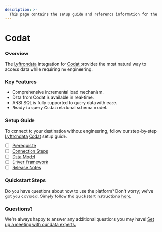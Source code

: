 ```yaml
---
description: >-
  This page contains the setup guide and reference information for the Codat source connector.
---
```


# Codat

### Overview

The [Lyftrondata](https://www.lyftrondata.com/) integration for [Codat](https://www.lyftrondata.com/integration/codat/)[ ](https://www.lyftrondata.com/integration/codat/)provides the most natural way to access data while requiring no engineering.

### Key Features

* Comprehensive incremental load mechanism.
* Data from Codat is available in real-time.&#x20;
* ANSI SQL is fully supported to query data with ease.
* Ready to query Codat relational schema model.

### Setup Guide

To connect to your destination without engineering, follow our step-by-step [Lyftrondata](https://www.lyftrondata.com/)  [Codat](https://www.lyftrondata.com/integration/codat/) setup guide.

* [ ] [Prerequisite](../../finance-analytics/codat/prerequisite.md)
* [ ] [Connection Steps](../../finance-analytics/codat/connection-steps.md)
* [ ] [Data Model](../../finance-analytics/codat/data-model/)
* [ ] [Driver Framework](../../finance-analytics/codat/driver-framework/)
* [ ] [Release Notes](../../finance-analytics/codat/release-notes.md)

### Quickstart Steps

Do you have questions about how to use the platform? Don't worry; we've got you covered. Simply follow the quickstart instructions [here](../../../quickstart-steps.md).

### Questions? <a href="#questions" id="questions"></a>

We're always happy to answer any additional questions you may have! [Set up a meeting with our data experts.](https://www.lyftrondata.com/book-a-meeting/)

